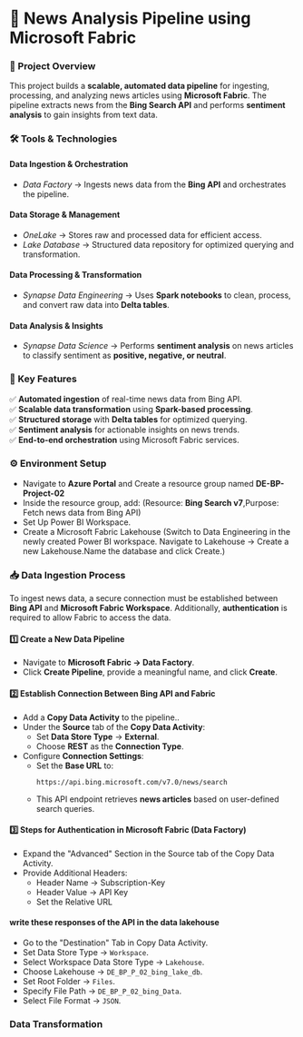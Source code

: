 # 📰 News Analysis Pipeline using Microsoft Fabric  

### 🚀 Project Overview  
This project builds a **scalable, automated data pipeline** for ingesting, processing, and analyzing news articles using **Microsoft Fabric**. The pipeline extracts news from the **Bing Search API** and performs **sentiment analysis** to gain insights from text data.  

### 🛠️ Tools & Technologies  

####  Data Ingestion & Orchestration  
- *Data Factory* → Ingests news data from the **Bing API** and orchestrates the pipeline.  
####  Data Storage & Management  
- *OneLake* → Stores raw and processed data for efficient access.  
- *Lake Database* → Structured data repository for optimized querying and transformation.  
####  Data Processing & Transformation  
- *Synapse Data Engineering* → Uses **Spark notebooks** to clean, process, and convert raw data into **Delta tables**.  
####  Data Analysis & Insights  
- *Synapse Data Science* → Performs **sentiment analysis** on news articles to classify sentiment as **positive, negative, or neutral**.  

### 📌 Key Features  
✅ **Automated ingestion** of real-time news data from Bing API.  
✅ **Scalable data transformation** using **Spark-based processing**.  
✅ **Structured storage** with **Delta tables** for optimized querying.  
✅ **Sentiment analysis** for actionable insights on news trends.  
✅ **End-to-end orchestration** using Microsoft Fabric services.

### ⚙️ Environment Setup 
- Navigate to **Azure Portal** and Create a resource group named **DE-BP-Project-02**
- Inside the resource group, add: (Resource: **Bing Search v7**,Purpose: Fetch news data from Bing API)
- Set Up Power BI Workspace.
- Create a Microsoft Fabric Lakehouse (Switch to Data Engineering in the newly created Power BI workspace. Navigate to Lakehouse → Create a new Lakehouse.Name the database and click Create.)

### 📥 Data Ingestion Process  

To ingest news data, a secure connection must be established between **Bing API** and **Microsoft Fabric Workspace**. Additionally, **authentication** is required to allow Fabric to access the data.  

#### 1️⃣ Create a New Data Pipeline  
- Navigate to **Microsoft Fabric → Data Factory**.  
- Click **Create Pipeline**, provide a meaningful name, and click **Create**.  

#### 2️⃣ Establish Connection Between Bing API and Fabric  
- Add a **Copy Data Activity** to the pipeline..  
- Under the **Source** tab of the **Copy Data Activity**:  
  - Set **Data Store Type** → **External**.  
  - Choose **REST** as the **Connection Type**.  
- Configure **Connection Settings**:  
  - Set the **Base URL** to:  
    ```plaintext
    https://api.bing.microsoft.com/v7.0/news/search
    ```
  - This API endpoint retrieves **news articles** based on user-defined search queries.  
#### 3️⃣ Steps for Authentication in Microsoft Fabric (Data Factory)
- Expand the "Advanced" Section in the Source tab of the Copy Data Activity.
- Provide Additional Headers:
  - Header Name → Subscription-Key
  - Header Value → API Key
  - Set the Relative URL
#### write these responses of the API in the data lakehouse 
- Go to the "Destination" Tab in Copy Data Activity.  
- Set Data Store Type → `Workspace`.  
- Select Workspace Data Store Type → `Lakehouse`.  
- Choose Lakehouse → `DE_BP_P_02_bing_lake_db`.  
- Set Root Folder → `Files`.  
- Specify File Path → `DE_BP_P_02_bing_Data`.  
- Select File Format → `JSON`.
### Data Transformation 

